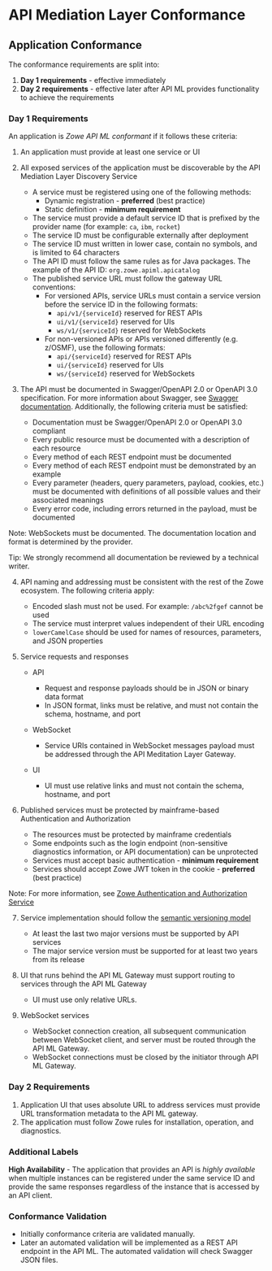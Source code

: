 # API Mediation Layer Conformance

## Application Conformance

The conformance requirements are split into:

1. **Day 1 requirements** - effective immediately
2. **Day 2 requirements** - effective later after API ML provides functionality to achieve the requirements

### Day 1 Requirements

An application is *Zowe API ML conformant* if it follows these criteria:

1. An application must provide at least one service or UI
2. All exposed services of the application must be discoverable by the API Mediation Layer Discovery Service 
   - A service must be registered using one of the following methods:
     - Dynamic registration - **preferred** (best practice)
     - Static definition - **minimum requirement**
   - The service must provide a default service ID that is prefixed by the provider name (for example: `ca`, `ibm`, `rocket`)
   - The service ID must be configurable externally after deployment
   - The service ID must written in lower case, contain no symbols, and is limited to 64 characters
   - The API ID must follow the same rules as for Java packages. The example of the API ID: `org.zowe.apiml.apicatalog`
   - The published service URL must follow the gateway URL conventions:
     - For versioned APIs, service URLs must contain a service version before the service ID in the following formats:
       - `api/v1/{serviceId}` reserved for REST APIs
       - `ui/v1/{serviceId}` reserved for UIs
       - `ws/v1/{serviceId}` reserved for WebSockets
     - For non-versioned APIs or APIs versioned differently (e.g. z/OSMF), use the following formats: 
       - `api/{serviceId}` reserved for REST APIs
       - `ui/{serviceId}` reserved for UIs
       - `ws/{serviceId}` reserved for WebSockets

3. The API must be documented in Swagger/OpenAPI 2.0 or OpenAPI 3.0 specification. For more information about Swagger, see [Swagger documentation](https://swagger.io/resources/articles/documenting-apis-with-swagger/). Additionally, the following criteria must be satisfied: 
   - Documentation must be Swagger/OpenAPI 2.0 or OpenAPI 3.0 compliant
   - Every public resource must be documented with a description of each resource
   - Every method of each REST endpoint must be documented
   - Every method of each REST endpoint must be demonstrated by an example
   - Every parameter (headers, query parameters, payload, cookies, etc.) must be documented with definitions of all possible values and their associated meanings
   - Every error code, including errors returned in the payload, must be documented

Note: WebSockets must be documented. The documentation location and format is determined by the provider.

Tip: We strongly recommend all documentation be reviewed by a technical writer.

4. API naming and addressing must be consistent with the rest of the Zowe ecosystem. The following criteria apply:
   - Encoded slash must not be used. For example: `/abc%2fgef` cannot be used
   - The service must interpret values independent of their URL encoding
   - `lowerCamelCase` should be used for names of resources, parameters, and JSON properties

5. Service requests and responses
   - API 
     - Request and response payloads should be in JSON or binary data format
     - In JSON format, links must be relative, and must not contain the schema, hostname, and port 
   - WebSocket
     - Service URIs contained in WebSocket messages payload must be addressed through the API Meditation Layer Gateway.
     
   - UI
     - UI must use relative links and must not contain the schema, hostname, and port

6. Published services must be protected by mainframe-based Authentication and Authorization
   - The resources must be protected by mainframe credentials
   - Some endpoints such as the login endpoint (non-sensitive diagnostics information, or API documentation) can be unprotected 
   - Services must accept basic authentication - **minimum requirement**
   - Services should accept Zowe JWT token in the cookie - **preferred** (best practice)

Note: For more information, see [Zowe Authentication and Authorization Service](https://github.com/zowe/api-layer/wiki/Zowe-Authentication-and-Authorization-Service)

7. Service implementation should follow the [semantic versioning model](https://semver.org/)
   - At least the last two major versions must be supported by API services
   - The major service version must be supported for at least two years from its release

8. UI that runs behind the API ML Gateway must support routing to services through the API ML Gateway 
    - UI must use only relative URLs.

9. WebSocket services
     - WebSocket connection creation, all subsequent communication between WebSocket client, and server must be routed through the API ML Gateway.
     - WebSocket connections must be closed by the initiator through API ML Gateway.

### Day 2 Requirements

1. Application UI that uses absolute URL to address services must provide URL transformation metadata to the API ML gateway.
2. The application must follow Zowe rules for installation, operation, and diagnostics.

### Additional Labels

**High Availability** - The application that provides an API is *highly available* when multiple instances can be registered under the same service ID and provide the same responses regardless of the instance that is accessed by an API client.

### Conformance Validation
 * Initially conformance criteria are validated manually. 
 * Later an automated validation will be implemented as a REST API endpoint in the API ML. The automated validation will check Swagger JSON files.
